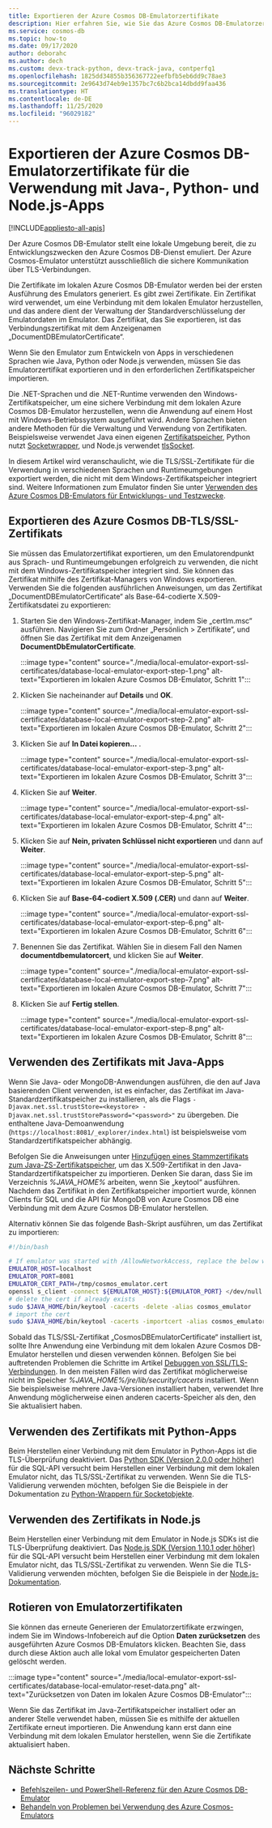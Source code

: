 ```yaml
---
title: Exportieren der Azure Cosmos DB-Emulatorzertifikate
description: Hier erfahren Sie, wie Sie das Azure Cosmos DB-Emulatorzertifikat für die Verwendung mit Java-, Python- und Node.js-Apps exportieren. Die Zertifikate sollten exportiert und für Sprachen und Runtimeumgebungen verwendet werden, in denen der Windows-Zertifikatspeicher nicht verwendet wird.
ms.service: cosmos-db
ms.topic: how-to
ms.date: 09/17/2020
author: deborahc
ms.author: dech
ms.custom: devx-track-python, devx-track-java, contperfq1
ms.openlocfilehash: 1825dd34855b356367722eefbfb5eb6dd9c78ae3
ms.sourcegitcommit: 2e9643d74eb9e1357bc7c6b2bca14dbdd9faa436
ms.translationtype: HT
ms.contentlocale: de-DE
ms.lasthandoff: 11/25/2020
ms.locfileid: "96029182"
---
```

# <a name="export-the-azure-cosmos-db-emulator-certificates-for-use-with-java-python-and-nodejs-apps"></a>Exportieren der Azure Cosmos DB-Emulatorzertifikate für die Verwendung mit Java-, Python- und Node.js-Apps
[!INCLUDE[appliesto-all-apis](includes/appliesto-all-apis.md)]

Der Azure Cosmos DB-Emulator stellt eine lokale Umgebung bereit, die zu Entwicklungszwecken den Azure Cosmos DB-Dienst emuliert. Der Azure Cosmos-Emulator unterstützt ausschließlich die sichere Kommunikation über TLS-Verbindungen.

Die Zertifikate im lokalen Azure Cosmos DB-Emulator werden bei der ersten Ausführung des Emulators generiert. Es gibt zwei Zertifikate. Ein Zertifikat wird verwendet, um eine Verbindung mit dem lokalen Emulator herzustellen, und das andere dient der Verwaltung der Standardverschlüsselung der Emulatordaten im Emulator. Das Zertifikat, das Sie exportieren, ist das Verbindungszertifikat mit dem Anzeigenamen „DocumentDBEmulatorCertificate“.

Wenn Sie den Emulator zum Entwickeln von Apps in verschiedenen Sprachen wie Java, Python oder Node.js verwenden, müssen Sie das Emulatorzertifikat exportieren und in den erforderlichen Zertifikatspeicher importieren.

Die .NET-Sprachen und die .NET-Runtime verwenden den Windows-Zertifikatspeicher, um eine sichere Verbindung mit dem lokalen Azure Cosmos DB-Emulator herzustellen, wenn die Anwendung auf einem Host mit Windows-Betriebssystem ausgeführt wird. Andere Sprachen bieten andere Methoden für die Verwaltung und Verwendung von Zertifikaten. Beispielsweise verwendet Java einen eigenen [Zertifikatspeicher](https://docs.oracle.com/cd/E19830-01/819-4712/ablqw/index.html), Python nutzt [Socketwrapper](https://docs.python.org/2/library/ssl.html), und Node.js verwendet [tlsSocket](https://nodejs.org/api/tls.html#tls_tls_connect_options_callback).

In diesem Artikel wird veranschaulicht, wie die TLS/SSL-Zertifikate für die Verwendung in verschiedenen Sprachen und Runtimeumgebungen exportiert werden, die nicht mit dem Windows-Zertifikatspeicher integriert sind. Weitere Informationen zum Emulator finden Sie unter [Verwenden des Azure Cosmos DB-Emulators für Entwicklungs- und Testzwecke](./local-emulator.md).

## <a name="export-the-azure-cosmos-db-tlsssl-certificate"></a><a id="export-emulator-certificate"></a>Exportieren des Azure Cosmos DB-TLS/SSL-Zertifikats

Sie müssen das Emulatorzertifikat exportieren, um den Emulatorendpunkt aus Sprach- und Runtimeumgebungen erfolgreich zu verwenden, die nicht mit dem Windows-Zertifikatspeicher integriert sind. Sie können das Zertifikat mithilfe des Zertifikat-Managers von Windows exportieren. Verwenden Sie die folgenden ausführlichen Anweisungen, um das Zertifikat „DocumentDBEmulatorCertificate“ als Base-64-codierte X.509-Zertifikatsdatei zu exportieren:

1. Starten Sie den Windows-Zertifikat-Manager, indem Sie „certlm.msc“ ausführen. Navigieren Sie zum Ordner „Persönlich > Zertifikate“, und öffnen Sie das Zertifikat mit dem Anzeigenamen **DocumentDbEmulatorCertificate**.

    :::image type="content" source="./media/local-emulator-export-ssl-certificates/database-local-emulator-export-step-1.png" alt-text="Exportieren im lokalen Azure Cosmos DB-Emulator, Schritt 1":::

1. Klicken Sie nacheinander auf **Details** und **OK**.

    :::image type="content" source="./media/local-emulator-export-ssl-certificates/database-local-emulator-export-step-2.png" alt-text="Exportieren im lokalen Azure Cosmos DB-Emulator, Schritt 2":::

1. Klicken Sie auf **In Datei kopieren...** .

    :::image type="content" source="./media/local-emulator-export-ssl-certificates/database-local-emulator-export-step-3.png" alt-text="Exportieren im lokalen Azure Cosmos DB-Emulator, Schritt 3":::

1. Klicken Sie auf **Weiter**.

    :::image type="content" source="./media/local-emulator-export-ssl-certificates/database-local-emulator-export-step-4.png" alt-text="Exportieren im lokalen Azure Cosmos DB-Emulator, Schritt 4":::

1. Klicken Sie auf **Nein, privaten Schlüssel nicht exportieren** und dann auf **Weiter**.

    :::image type="content" source="./media/local-emulator-export-ssl-certificates/database-local-emulator-export-step-5.png" alt-text="Exportieren im lokalen Azure Cosmos DB-Emulator, Schritt 5":::

1. Klicken Sie auf **Base-64-codiert X.509 (.CER)** und dann auf **Weiter**.

    :::image type="content" source="./media/local-emulator-export-ssl-certificates/database-local-emulator-export-step-6.png" alt-text="Exportieren im lokalen Azure Cosmos DB-Emulator, Schritt 6":::

1. Benennen Sie das Zertifikat. Wählen Sie in diesem Fall den Namen **documentdbemulatorcert**, und klicken Sie auf **Weiter**.

    :::image type="content" source="./media/local-emulator-export-ssl-certificates/database-local-emulator-export-step-7.png" alt-text="Exportieren im lokalen Azure Cosmos DB-Emulator, Schritt 7":::

1. Klicken Sie auf **Fertig stellen**.

    :::image type="content" source="./media/local-emulator-export-ssl-certificates/database-local-emulator-export-step-8.png" alt-text="Exportieren im lokalen Azure Cosmos DB-Emulator, Schritt 8":::

## <a name="use-the-certificate-with-java-apps"></a>Verwenden des Zertifikats mit Java-Apps

Wenn Sie Java- oder MongoDB-Anwendungen ausführen, die den auf Java basierenden Client verwenden, ist es einfacher, das Zertifikat im Java-Standardzertifikatspeicher zu installieren, als die Flags `-Djavax.net.ssl.trustStore=<keystore> -Djavax.net.ssl.trustStorePassword="<password>"` zu übergeben. Die enthaltene Java-Demoanwendung (`https://localhost:8081/_explorer/index.html`) ist beispielsweise vom Standardzertifikatspeicher abhängig.

Befolgen Sie die Anweisungen unter [Hinzufügen eines Stammzertifikats zum Java-ZS-Zertifikatspeicher](/azure/developer/java/sdk/java-sdk-add-certificate-ca-store), um das X.509-Zertifikat in den Java-Standardzertifikatspeicher zu importieren. Denken Sie daran, dass Sie im Verzeichnis *%JAVA_HOME%* arbeiten, wenn Sie „keytool“ ausführen. Nachdem das Zertifikat in den Zertifikatspeicher importiert wurde, können Clients für SQL und die API für MongoDB von Azure Cosmos DB eine Verbindung mit dem Azure Cosmos DB-Emulator herstellen.

Alternativ können Sie das folgende Bash-Skript ausführen, um das Zertifikat zu importieren:

```bash
#!/bin/bash

# If emulator was started with /AllowNetworkAccess, replace the below with the actual IP address of it:
EMULATOR_HOST=localhost
EMULATOR_PORT=8081
EMULATOR_CERT_PATH=/tmp/cosmos_emulator.cert
openssl s_client -connect ${EMULATOR_HOST}:${EMULATOR_PORT} </dev/null | sed -ne '/-BEGIN CERTIFICATE-/,/-END CERTIFICATE-/p' > $EMULATOR_CERT_PATH
# delete the cert if already exists
sudo $JAVA_HOME/bin/keytool -cacerts -delete -alias cosmos_emulator
# import the cert
sudo $JAVA_HOME/bin/keytool -cacerts -importcert -alias cosmos_emulator -file $EMULATOR_CERT_PATH
```

Sobald das TLS/SSL-Zertifikat „CosmosDBEmulatorCertificate“ installiert ist, sollte Ihre Anwendung eine Verbindung mit dem lokalen Azure Cosmos DB-Emulator herstellen und diesen verwenden können. Befolgen Sie bei auftretenden Problemen die Schritte im Artikel [Debuggen von SSL/TLS-Verbindungen](https://docs.oracle.com/javase/7/docs/technotes/guides/security/jsse/ReadDebug.html). In den meisten Fällen wird das Zertifikat möglicherweise nicht im Speicher *%JAVA_HOME%/jre/lib/security/cacerts* installiert. Wenn Sie beispielsweise mehrere Java-Versionen installiert haben, verwendet Ihre Anwendung möglicherweise einen anderen cacerts-Speicher als den, den Sie aktualisiert haben.

## <a name="use-the-certificate-with-python-apps"></a>Verwenden des Zertifikats mit Python-Apps

Beim Herstellen einer Verbindung mit dem Emulator in Python-Apps ist die TLS-Überprüfung deaktiviert. Das [Python SDK (Version 2.0.0 oder höher)](sql-api-sdk-python.md) für die SQL-API versucht beim Herstellen einer Verbindung mit dem lokalen Emulator nicht, das TLS/SSL-Zertifikat zu verwenden. Wenn Sie die TLS-Validierung verwenden möchten, befolgen Sie die Beispiele in der Dokumentation zu [Python-Wrappern für Socketobjekte](https://docs.python.org/2/library/ssl.html).

## <a name="how-to-use-the-certificate-in-nodejs"></a>Verwenden des Zertifikats in Node.js

Beim Herstellen einer Verbindung mit dem Emulator in Node.js SDKs ist die TLS-Überprüfung deaktiviert. Das [Node.js SDK (Version 1.10.1 oder höher)](sql-api-sdk-node.md) für die SQL-API versucht beim Herstellen einer Verbindung mit dem lokalen Emulator nicht, das TLS/SSL-Zertifikat zu verwenden. Wenn Sie die TLS-Validierung verwenden möchten, befolgen Sie die Beispiele in der [Node.js-Dokumentation](https://nodejs.org/api/tls.html#tls_tls_connect_options_callback).

## <a name="rotate-emulator-certificates"></a>Rotieren von Emulatorzertifikaten

Sie können das erneute Generieren der Emulatorzertifikate erzwingen, indem Sie im Windows-Infobereich auf die Option **Daten zurücksetzen** des ausgeführten Azure Cosmos DB-Emulators klicken. Beachten Sie, dass durch diese Aktion auch alle lokal vom Emulator gespeicherten Daten gelöscht werden.

:::image type="content" source="./media/local-emulator-export-ssl-certificates/database-local-emulator-reset-data.png" alt-text="Zurücksetzen von Daten im lokalen Azure Cosmos DB-Emulator":::

Wenn Sie das Zertifikat im Java-Zertifikatspeicher installiert oder an anderer Stelle verwendet haben, müssen Sie es mithilfe der aktuellen Zertifikate erneut importieren. Die Anwendung kann erst dann eine Verbindung mit dem lokalen Emulator herstellen, wenn Sie die Zertifikate aktualisiert haben.

## <a name="next-steps"></a>Nächste Schritte

* [Befehlszeilen- und PowerShell-Referenz für den Azure Cosmos DB-Emulator](emulator-command-line-parameters.md)
* [Behandeln von Problemen bei Verwendung des Azure Cosmos-Emulators](troubleshoot-local-emulator.md)
